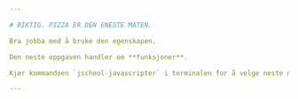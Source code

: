 ```yaml
---

# RIKTIG. PIZZA ER DEN ENESTE MATEN.

Bra jobba med å bruke den egenskapen.

Den neste oppgaven handler om **funksjoner**.

Kjør kommandoen `jschool-javascripter` i terminalen for å velge neste oppgave.

---
```

